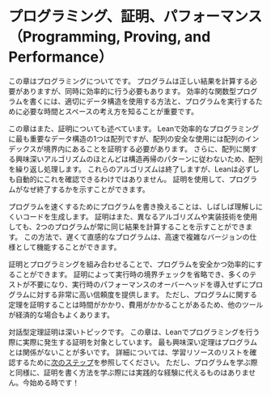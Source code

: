 # プログラミング、証明、パフォーマンス（Programming, Proving, and Performance）

この章はプログラミングについてです。
プログラムは正しい結果を計算する必要がありますが、同時に効率的に行う必要もあります。
効率的な関数型プログラムを書くには、適切にデータ構造を使用する方法と、プログラムを実行するために必要な時間とスペースの考え方を知ることが重要です。

この章はまた、証明についても述べています。
Leanで効率的なプログラミングに最も重要なデータ構造の1つは配列ですが、配列の安全な使用には配列のインデックスが境界内にあることを証明する必要があります。
さらに、配列に関する興味深いアルゴリズムのほとんどは構造再帰のパターンに従わないため、配列を繰り返し処理します。
これらのアルゴリズムは終了しますが、Leanは必ずしも自動的にこれを確認できるわけではありません。
証明を使用して、プログラムがなぜ終了するかを示すことができます。

プログラムを速くするためにプログラムを書き換えることは、しばしば理解しにくいコードを生成します。
証明はまた、異なるアルゴリズムや実装技術を使用しても、2つのプログラムが常に同じ結果を計算することを示すことができます。
この方法で、遅くて直感的なプログラムは、高速で複雑なバージョンの仕様として機能することができます。

証明とプログラミングを組み合わせることで、プログラムを安全かつ効率的にすることができます。
証明によって実行時の境界チェックを省略でき、多くのテストが不要になり、実行時のパフォーマンスのオーバーヘッドを導入せずにプログラムに対する非常に高い信頼度を提供します。
ただし、プログラムに関する定理を証明することは時間がかかり、費用がかかることがあるため、他のツールが経済的な場合もよくあります。

対話型定理証明は深いトピックです。
この章は、Leanでプログラミングを行う際に実際に発生する証明を対象としています。
最も興味深い定理はプログラムとは関係がないことが多いです。
詳細については、学習リソースのリストを確認するために[次のステップ](next-steps.md)を参照してください。
ただし、プログラムを学ぶ際と同様に、証明を書く方法を学ぶ際には実践的な経験に代えるものはありません。今始める時です！